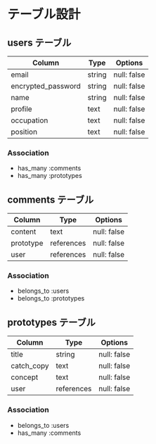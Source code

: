 # テーブル設計

## users テーブル

| Column              | Type     | Options         |
| ------------------- | -------- | --------------- |
| email               | string   | null: false     |
| encrypted_password  | string   | null: false     |
| name                | string   | null: false     |
| profile             | text     | null: false     |
| occupation          | text     | null: false     |
| position            | text     | null: false     |

### Association

- has_many :comments
- has_many :prototypes

## comments テーブル

| Column              | Type       | Options         |
| ------------------- | ---------- | --------------- |
| content             | text       | null: false     |
| prototype           | references | null: false     |
| user                | references | null: false     |

### Association

- belongs_to :users
- belongs_to :prototypes

## prototypes テーブル

| Column              | Type       | Options         |
| ------------------- | ---------- | --------------- |
| title               | string     | null: false     |
| catch_copy          | text       | null: false     |
| concept             | text       | null: false     |
| user                | references | null: false     |

### Association

- belongs_to :users
- has_many :comments
